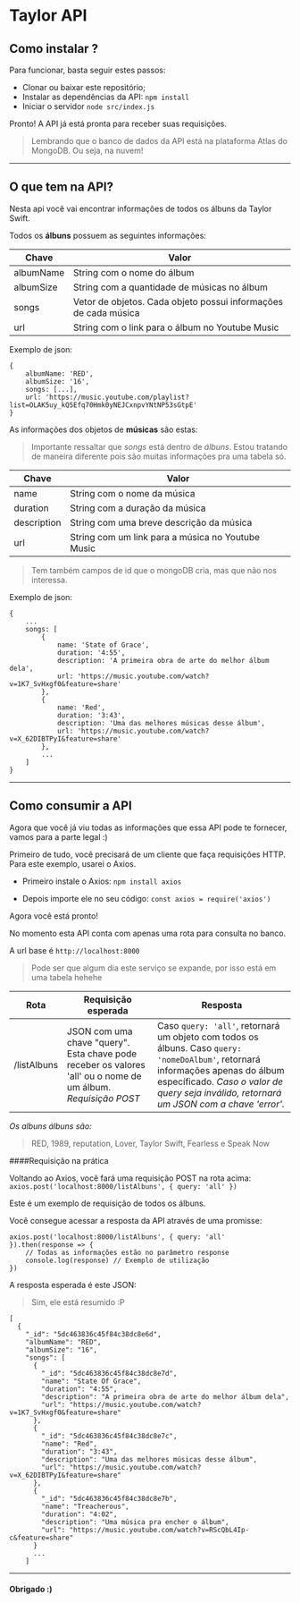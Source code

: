 # Taylor API
## Como instalar ?
Para funcionar, basta seguir estes passos:
- Clonar ou baixar este repositório;
- Instalar as dependências da API: ```npm install```
- Iniciar o servidor ```node src/index.js```

Pronto! A API já está pronta para receber suas requisições.

>Lembrando que o banco de dados da API está na plataforma Atlas do MongoDB. Ou seja, na nuvem!
---
## O que tem na API?
Nesta api você vai encontrar informações de todos os álbuns da Taylor Swift.

Todos os **álbuns** possuem as seguintes informações:

| Chave | Valor | 
| ----- | ----- |
| albumName | String com o nome do álbum |
| albumSize | String com a quantidade de músicas no álbum |
|   songs   | Vetor de objetos. Cada objeto possui informações de cada música |
|    url    | String com o link para o álbum no Youtube Music |

Exemplo de json:
``` 
{
    albumName: 'RED',
    albumSize: '16',
    songs: [...],
    url: 'https://music.youtube.com/playlist?list=OLAK5uy_kQ5Efq70Hmk0yNEJCxnpvYNtNP53sGtpE'
}
```
As informações dos objetos de **músicas** são estas:
>Importante ressaltar que *songs* está dentro de *álbuns*. Estou tratando de maneira diferente pois são muitas informações pra uma tabela só.

| Chave | Valor |
| ----- | ----- |
| name | String com o nome da música |
| duration | String com a duração da música |
| description | String com uma breve descrição da música |
| url | String com um link para a música no Youtube Music |

>Tem também campos de id que o mongoDB cria, mas que não nos interessa.

Exemplo de json:

```
{
    ...
    songs: [
        {
            name: 'State of Grace',
            duration: '4:55',
            description: 'A primeira obra de arte do melhor álbum dela',
            url: 'https://music.youtube.com/watch?v=1K7_SvHxgf0&feature=share'
        },
        {
            name: 'Red',
            duration: '3:43',
            description: 'Uma das melhores músicas desse álbum',
            url: 'https://music.youtube.com/watch?v=X_62DIBTPyI&feature=share'
        },
        ...
    ]
}
```

---
## Como consumir a API

Agora que você já viu todas as informações que essa API pode te fornecer, vamos para a parte legal :)

Primeiro de tudo, você precisará de um cliente que faça requisições HTTP. Para este exemplo, usarei o Axios.

- Primeiro instale o Axios: ``` npm install axios ```

- Depois importe ele no seu código: ``` const axios = require('axios') ```

Agora você está pronto!

No momento esta API conta com apenas uma rota para consulta no banco.

A url base é ```http://localhost:8000```

> Pode ser que algum dia este serviço se expande, por isso está em uma tabela hehehe

| Rota | Requisição esperada | Resposta |
| ---- | ------------------- | -------- |
| /listAlbuns | JSON com uma chave "query". Esta chave pode receber os valores 'all' ou o nome de um álbum. *Requisição POST* | Caso ```query: 'all'```, retornará um objeto com todos os álbuns. Caso ```query: 'nomeDoAlbum'```, retornará informações apenas do álbum específicado. *Caso o valor de query seja inválido, retornará um JSON com a chave 'error'.* |

*Os albuns álbuns são:*
>RED, 1989, reputation, Lover, Taylor Swift, Fearless e Speak Now

####Requisição na prática

Voltando ao Axios, você fará uma requisição POST na rota acima:
``` axios.post('localhost:8000/listAlbuns', { query: 'all' }) ```

Este é um exemplo de requisição de todos os álbuns.

Você consegue acessar a resposta da API através de uma promisse:
```
axios.post('localhost:8000/listAlbuns', { query: 'all' }).then(response => {
    // Todas as informações estão no parâmetro response
    console.log(response) // Exemplo de utilização
})
```
A resposta esperada é este JSON:
>Sim, ele está resumido :P

```
[
  {
    "_id": "5dc463836c45f84c38dc8e6d",
    "albumName": "RED",
    "albumSize": "16",
    "songs": [
      {
        "_id": "5dc463836c45f84c38dc8e7d",
        "name": "State Of Grace",
        "duration": "4:55",
        "description": "A primeira obra de arte do melhor álbum dela",
        "url": "https://music.youtube.com/watch?v=1K7_SvHxgf0&feature=share"
      },
      {
        "_id": "5dc463836c45f84c38dc8e7c",
        "name": "Red",
        "duration": "3:43",
        "description": "Uma das melhores músicas desse álbum",
        "url": "https://music.youtube.com/watch?v=X_62DIBTPyI&feature=share"
      },
      {
        "_id": "5dc463836c45f84c38dc8e7b",
        "name": "Treacherous",
        "duration": "4:02",
        "description": "Uma música pra encher o álbum",
        "url": "https://music.youtube.com/watch?v=RScQbL4Ip-c&feature=share"
      }
      ...
    ]
```
---
#### Obrigado :)
